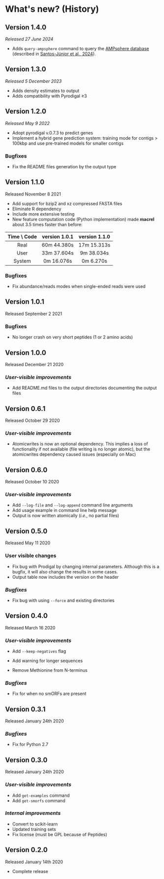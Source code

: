 # What's new? (History)

## Version 1.4.0

*Released 27 June 2024*

- Adds `query-ampsphere` command to query the [AMPsphere database](https://ampsphere.big-data-biology.org/) (described in [Santos-Júnior et al., 2024](https://doi.org/10.1016/j.cell.2024.05.013)).

## Version 1.3.0

*Released 5 December 2023*

- Adds density estimates to output
- Adds compatibility with Pyrodigal ≥3


## Version 1.2.0

*Released May 9 2022*

- Adopt pyrodigal v.0.7.3 to predict genes
- Implement a hybrid gene prediction system: training mode
  for contigs &gt; 100kbp and use pre-trained models for smaller contigs

### Bugfixes

- Fix the README files generation by the output type

## Version 1.1.0

Released November 8 2021

- Add support for bzip2 and xz compressed FASTA files
- Eliminate R dependency
- Include more extensive testing
- New feature computation code (Python implementation) made **macrel** about
  3.5 times faster than before:

| **Time \ Code** | **version 1.0.1** | **version 1.1.0** |
| :-----: | :-----: | :-----: |
| Real | 60m 44.380s | 17m 15.313s |
| User | 33m 37.604s | 9m 38.034s |
| System | 0m 16.076s | 0m 6.270s |

### Bugfixes

- Fix abundance/reads modes when single-ended reads were used

## Version 1.0.1

Released September 2 2021

### Bugfixes

- No longer crash on very short peptides (1 or 2 amino acids)

## Version 1.0.0

Released December 21 2020

### *User-visible improvements*

- Add README.md files to the output directories documenting the output files

## Version 0.6.1

Released October 29 2020

### *User-visible improvements*

- Atomicwrites is now an optional dependency. This implies a loss of
  functionality if not available (file writing is no longer atomic), but
  the atomicwrites dependency caused issues (especially on Mac)

## Version 0.6.0

Released October 10 2020

### *User-visible improvements*

- Add `--log-file` and `--log-append` command line arguments
- Add usage example in command line help message
- Output is now written atomically (_i.e._, no partial files)

## Version 0.5.0

Released May 11 2020

### User visible changes
  
- Fix bug with Prodigal by changing internal parameters. Although this is a
  bugfix, it will also change the results in some cases.
- Output table now includes the version on the header

### *Bugfixes*
  
- Fix bug with using `--force` and existing directories

## Version 0.4.0

Released March 16 2020

### *User-visible improvements*

  - Add `--keep-negatives` flag
  
  - Add warning for longer sequences

  - Remove Methionine from N-terminus
  
### *Bugfixes*
  
  - Fix for when no smORFs are present
	
## Version 0.3.1

Released January 24th 2020

### *Bugfixes*
  
- Fix for Python 2.7

## Version 0.3.0

Released January 24th 2020

### *User-visible improvements*

- Add `get-examples` command
- Add `get-smorfs` command
	  
### *Internal improvements*
  
- Convert to scikit-learn
- Updated training sets
- Fix license (must be GPL because of Peptides)

## Version 0.2.0

Released January 14th 2020

- Complete release
